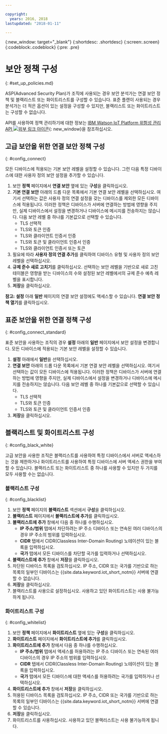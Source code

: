 ```yaml
---

copyright:
  years: 2016, 2018
lastupdated: "2018-01-11"

---
```


{:new_window: target="\_blank"}
{:shortdesc: .shortdesc}
{:screen:.screen}
{:codeblock:.codeblock}
{:pre: .pre}

# 보안 정책 구성
{: #set_up_policies.md}

ASP(Advanced Security Plan)가 조직에 사용되는 경우 보안 분석가는 연결 보안 정책 및 블랙리스트 또는 화이트리스트를 구성할 수 있습니다. 표준 플랜이 사용되는 경우 분석가는 더 적은 옵션이 있는 설정을 구성할 수 있지만, 블랙리스트 또는 화이트리스트는 구성할 수 없습니다.

API를 사용하여 정책 관리하기에 대한 정보는 [IBM Watson IoT Platform 위험성 관리 API ![외부 링크 아이콘](../../../../icons/launch-glyph.svg)](https://docs.internetofthings.ibmcloud.com/apis/swagger/v0002/riskmgmt.html){: new_window}을 참조하십시오.

## 고급 보안을 위한 연결 보안 정책 구성
{: #config_connect}

모든 디바이스에 적용되는 기본 보안 레벨을 설정할 수 있습니다. 그런 다음 특정 디바이스에 대한 사용자 정의 보안 설정을 추가할 수 있습니다.

1. 보안 **정책** 페이지에서 **연결 보안** 옆에 있는 **구성**을 클릭하십시오.
2. **기본 연결 보안** 아래의 드롭 다운 목록에서 기본 연결 보안 레벨을 선택하십시오. 여기서 선택하는 값은 사용자 정의 연결 설정을 갖는 디바이스를 제외한 모든 디바이스에 적용됩니다. 이러한 정책은 디바이스가 서버에 연결하는 방법에 영향을 주지만, 실제 디바이스에서 설정을 변경하거나 디바이스에 메시지를 전송하지는 않습니다. 다음 보안 레벨 중 하나를 기본값으로 선택할 수 있습니다.
    - TLS 선택적
    - TLS와 토큰 인증
    - TLS와 클라이언트 인증서 인증
    - TLS와 토큰 및 클라이언트 인증서 인증
    - TLS와 클라이언트 인증서 또는 토큰
3. 필요에 따라 **사용자 정의 연결 추가**를 클릭하여 디바이스 유형 및 사용자 정의 보안 레벨을 선택하십시오.
3. **규제 준수 새로 고치기**를 클릭하십시오. 선택하는 보안 레벨을 기반으로 새로 고친 테이블은 영향을 받는 디바이스의 수와 설정된 보안 레벨에서의 규제 준수 예측 레벨을 표시합니다.
4. **저장**을 클릭하십시오.

**참고:**
**설정** 아래 **일반** 페이지의 연결 보안 설정에도 액세스할 수 있습니다. **연결 보안 정책 열기**를 클릭하십시오.

## 표준 보안을 위한 연결 정책 구성
{: #config_connect_standard}

표준 보안을 사용하는 조직의 경우 **설정** 아래의 **일반** 페이지에서 보안 설정을 변경합니다. 모든 디바이스에 적용되는 기본 보안 레벨을 설정할 수 있습니다.

1. **설정** 아래에서 **일반**을 선택하십시오.
2. **연결 보안** 아래의 드롭 다운 목록에서 기본 연결 보안 레벨을 선택하십시오. 여기서 선택하는 값이 모든 디바이스에 적용됩니다. 이러한 정책은 디바이스가 서버에 연결하는 방법에 영향을 주지만, 실제 디바이스에서 설정을 변경하거나 디바이스에 메시지를 전송하지는 않습니다. 다음 보안 레벨 중 하나를 기본값으로 선택할 수 있습니다.
    - TLS 선택적
    - TLS와 토큰 인증
    - TLS와 토큰 및 클라이언트 인증서 인증
4. **저장**을 클릭하십시오.

## 블랙리스트 및 화이트리스트 구성
{: #config_black_white}

고급 보안을 사용한 조직은 블랙리스트를 사용하여 특정 디바이스에서 서버로 액세스하는 것을 제한하거나 화이트리스트를 사용하여 특정 디바이스에 서버 액세스 권한을 부여할 수 있습니다. 블랙리스트 또는 화이트리스트 중 하나를 사용할 수 있지만 두 가지를 모두 사용할 수는 없습니다.

### 블랙리스트 구성
{: #config_blacklist}

1. 보안 **정책** 페이지의 **블랙리스트** 섹션에서 **구성**을 클릭하십시오.
2. **블랙리스트** 페이지에서 **블랙리스트에 추가**를 클릭하십시오.
3. **블랙리스트에 추가** 창에서 다음 중 하나를 수행하십시오.
    - **IP 주소/범위** 탭에서 차단하려는 IP 주소 디바이스 또는 연속된 여러 디바이스의 경우 IP 주소의 범위를 입력하십시오.
    - **CIDR** 탭에서 CIDR(Classless Inter-Domain Routing) 노테이션이 있는 블록을 입력하십시오.
    - **국가** 탭에서 모든 디바이스를 차단할 국가를 입력하거나 선택하십시오.
4. **블랙리스트에 추가** 창에서 **저장**을 클릭하십시오.
5. 차단된 디바이스 목록을 검토하십시오. IP 주소, CIDR 또는 국가를 기반으로 하는 목록의 일부인 디바이스는 {{site.data.keyword.iot_short_notm}} 서버에 연결할 수 없습니다.
6. **저장**을 클릭하십시오.
7. 블랙리스트를 사용으로 설정하십시오. 사용하고 있던 화이트리스트는 사용 불가능하게 됩니다.

### 화이트리스트 구성
{: #config_whitelist}

1. 보안 **정책** 페이지에서 **화이트리스트** 옆에 있는 **구성**을 클릭하십시오.
2. **화이트리스트** 페이지에서 **화이트리스트에 추가**를 클릭하십시오.
3. **화이트리스트에 추가** 창에서 다음 중 하나를 수행하십시오.
    - **IP 주소/범위** 탭에서 액세스를 허용하려는 IP 주소 디바이스 또는 연속된 여러 디바이스의 경우 IP 주소의 범위를 입력하십시오.
    - **CIDR** 탭에서 CIDR(Classless Inter-Domain Routing) 노테이션이 있는 블록을 입력하십시오.
    - **국가** 탭에서 모든 디바이스에 대한 액세스를 허용하려는 국가를 입력하거나 선택하십시오.
4. **화이트리스트에 추가** 창에서 **저장**을 클릭하십시오.
5. 허용된 디바이스 목록을 검토하십시오. IP 주소, CIDR 또는 국가를 기반으로 하는 목록의 일부인 디바이스는 {{site.data.keyword.iot_short_notm}} 서버에 연결할 수 있습니다.
6. **저장**을 클릭하십시오.
7. 화이트리스트를 사용하십시오. 사용하고 있던 블랙리스트는 사용 불가능하게 됩니다.
